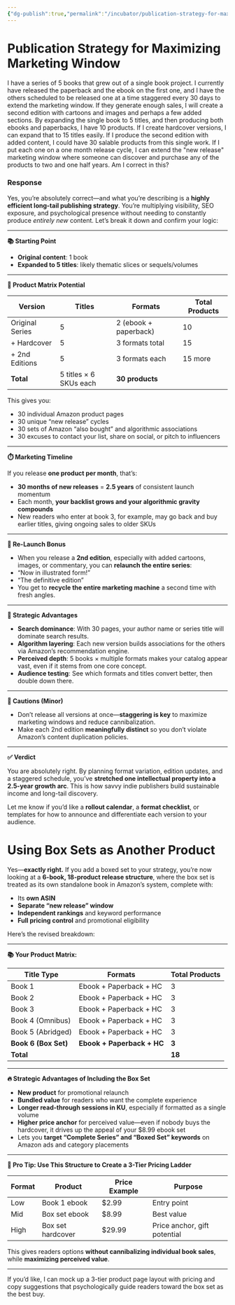 ```yaml
---
{"dg-publish":true,"permalink":"/incubator/publication-strategy-for-maximizing-marketing-window/","tags":["Effort/Publishing"]}
---
```


# Publication Strategy for Maximizing Marketing Window
I have a series of 5 books that grew out of a single book project. I currently have released the paperback and the ebook on the first one, and I have the others scheduled to be released one at a time staggered every 30 days to extend the marketing window. If they generate enough sales, I will create a second edition with cartoons and images and perhaps a few added sections. By expanding the single book to 5 titles, and then producing both ebooks and paperbacks, I have 10 products. If I create hardcover versions, I can expand that to 15 titles easily. If I produce the second edition with added content, I could have 30 salable products from this single work. If I put each one on a one month release cycle, I can extend the "new release" marketing window where someone can discover and purchase any of the products to two and one half years. Am I correct in this?
### Response
Yes, you’re absolutely correct—and what you’re describing is a **highly efficient long-tail publishing strategy**. You’re multiplying visibility, SEO exposure, and psychological presence without needing to constantly produce _entirely new_ content. Let’s break it down and confirm your logic:

---

**📚 Starting Point**

- **Original content**: 1 book
- **Expanded to 5 titles**: likely thematic slices or sequels/volumes

---

**🧱 Product Matrix Potential**

|**Version**|**Titles**|**Formats**|**Total Products**|
|---|---|---|---|
|Original Series|5|2 (ebook + paperback)|10|
|+ Hardcover|5|3 formats total|15|
|+ 2nd Editions|5|3 formats each|15 more|
|**Total**|5 titles × 6 SKUs each|**30 products**||

This gives you:

- 30 individual Amazon product pages
- 30 unique “new release” cycles
- 30 sets of Amazon “also bought” and algorithmic associations
- 30 excuses to contact your list, share on social, or pitch to influencers

---

**⏱️ Marketing Timeline**

If you release **one product per month**, that’s:

- **30 months of new releases** = **2.5 years** of consistent launch momentum
- Each month, **your backlist grows and your algorithmic gravity compounds**
- New readers who enter at book 3, for example, may go back and buy earlier titles, giving ongoing sales to older SKUs

---

**🔁 Re-Launch Bonus**

- When you release a **2nd edition**, especially with added cartoons, images, or commentary, you can **relaunch the entire series**:
- “Now in illustrated form!”
- “The definitive edition”
- You get to **recycle the entire marketing machine** a second time with fresh angles.

---

**🧠 Strategic Advantages**

- **Search dominance**: With 30 pages, your author name or series title will dominate search results.
- **Algorithm layering**: Each new version builds associations for the others via Amazon’s recommendation engine.
- **Perceived depth**: 5 books × multiple formats makes your catalog appear vast, even if it stems from one core concept.
- **Audience testing**: See which formats and titles convert better, then double down there.

---

**🚨 Cautions (Minor)**

- Don’t release all versions at once—**staggering is key** to maximize marketing windows and reduce cannibalization.
- Make each 2nd edition **meaningfully distinct** so you don’t violate Amazon’s content duplication policies.

---

**✅ Verdict**

You are absolutely right. By planning format variation, edition updates, and a staggered schedule, you’ve **stretched one intellectual property into a 2.5-year growth arc**. This is how savvy indie publishers build sustainable income and long-tail discovery.

Let me know if you’d like a **rollout calendar**, a **format checklist**, or templates for how to announce and differentiate each version to your audience.

# Using Box Sets as Another Product
Yes—**exactly right.** If you add a boxed set to your strategy, you’re now looking at a **6-book, 18-product release structure**, where the box set is treated as its own standalone book in Amazon’s system, complete with:

- Its **own ASIN**
- **Separate “new release” window**
- **Independent rankings** and keyword performance
- **Full pricing control** and promotional eligibility

Here’s the revised breakdown:

---

**📚 Your Product Matrix:**

|**Title Type**|**Formats**|**Total Products**|
|---|---|---|
|Book 1|Ebook + Paperback + HC|3|
|Book 2|Ebook + Paperback + HC|3|
|Book 3|Ebook + Paperback + HC|3|
|Book 4 (Omnibus)|Ebook + Paperback + HC|3|
|Book 5 (Abridged)|Ebook + Paperback + HC|3|
|**Book 6 (Box Set)**|**Ebook + Paperback + HC**|**3**|
|**Total**||**18**|

---

**🔥 Strategic Advantages of Including the Box Set**

- **New product** for promotional relaunch
- **Bundled value** for readers who want the complete experience
- **Longer read-through sessions in KU**, especially if formatted as a single volume
- **Higher price anchor** for perceived value—even if nobody buys the hardcover, it drives up the appeal of your $8.99 ebook set
- Lets you **target “Complete Series” and “Boxed Set” keywords** on Amazon ads and category placements

---

**🧠 Pro Tip: Use This Structure to Create a 3-Tier Pricing Ladder**

|**Format**|**Product**|**Price Example**|**Purpose**|
|---|---|---|---|
|Low|Book 1 ebook|$2.99|Entry point|
|Mid|Box set ebook|$8.99|Best value|
|High|Box set hardcover|$29.99|Price anchor, gift potential|

This gives readers options **without cannibalizing individual book sales**, while **maximizing perceived value**.

---

If you’d like, I can mock up a 3-tier product page layout with pricing and copy suggestions that psychologically guide readers toward the box set as the best buy.
